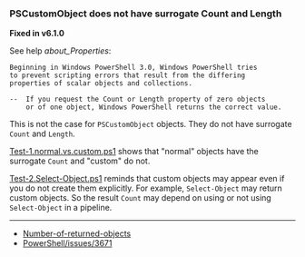 
### PSCustomObject does not have surrogate Count and Length

**Fixed in v6.1.0**

See help *about_Properties*:

    Beginning in Windows PowerShell 3.0, Windows PowerShell tries
    to prevent scripting errors that result from the differing
    properties of scalar objects and collections.

    --  If you request the Count or Length property of zero objects
        or of one object, Windows PowerShell returns the correct value.

This is not the case for `PSCustomObject` objects.
They do not have surrogate `Count` and `Length`.

[Test-1.normal.vs.custom.ps1](Test-1.normal.vs.custom.ps1) shows that "normal"
objects have the surrogate `Count` and "custom" do not.

[Test-2.Select-Object.ps1](Test-2.Select-Object.ps1) reminds that custom objects
may appear even if you do not create them explicitly. For example, `Select-Object`
may return custom objects. So the result `Count` may depend on using or not using
`Select-Object` in a pipeline.

***

- [Number-of-returned-objects](../../Number-of-returned-objects)
- [PowerShell/issues/3671](https://github.com/PowerShell/PowerShell/issues/3671)

